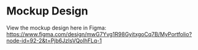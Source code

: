 # Mockup Design
View the mockup design here in Figma:
https://www.figma.com/design/mwG7Yvg1R98GyitxgoCq7B/MyPortfolio?node-id=92-2&t=Pjb6JzIsVQoIhFLq-1
